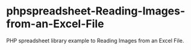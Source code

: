 # phpspreadsheet-Reading-Images-from-an-Excel-File
 PHP spreadsheet library example to Reading Images from an Excel File.
